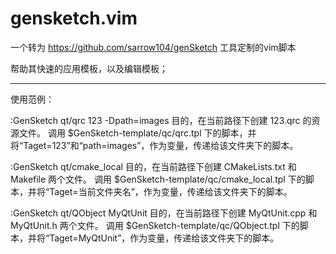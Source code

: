 # gensketch.vim

一个转为 https://github.com/sarrow104/genSketch 工具定制的vim脚本

帮助其快速的应用模板，以及编辑模板；

----------------------------------------------------------------------

使用范例：

:GenSketch qt/qrc 123 -Dpath=images
 目的，在当前路径下创建 123.qrc 的资源文件。
 调用 $GenSketch-template/qc/qrc.tpl 下的脚本，并将“Taget=123”和“path=images”，作为变量，传递给该文件夹下的脚本。

:GenSketch qt/cmake_local
 目的，在当前路径下创建 CMakeLists.txt 和 Makefile 两个文件。
 调用 $GenSketch-template/qc/cmake_local.tpl 下的脚本，并将“Taget=当前文件夹名”，作为变量，传递给该文件夹下的脚本。

:GenSketch qt/QObject MyQtUnit
 目的，在当前路径下创建 MyQtUnit.cpp 和 MyQtUnit.h 两个文件。
 调用 $GenSketch-template/qc/QObject.tpl 下的脚本，并将“Taget=MyQtUnit”，作为变量，传递给该文件夹下的脚本。
